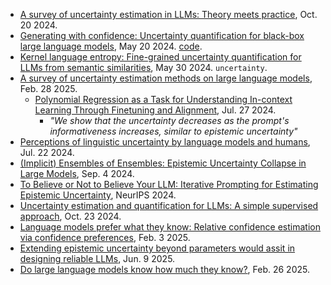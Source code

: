 
- [A survey of uncertainty estimation in LLMs: Theory meets practice](https://arxiv.org/pdf/2410.15326), Oct. 20 2024.
- [Generating with confidence: Uncertainty quantification for black-box large language models](https://arxiv.org/pdf/2305.19187), May 20 2024. [code](https://github.com/zlin7/UQ-NLG).
- [Kernel language entropy: Fine-grained uncertainty quantification for LLMs from semantic similarities](https://arxiv.org/pdf/2405.20003), May 30 2024. `uncertainty`.
- [A survey of uncertainty estimation methods on large language models](https://arxiv.org/pdf/2503.00172), Feb. 28 2025.
  - [Polynomial Regression as a Task for Understanding In-context Learning Through Finetuning and Alignment](https://arxiv.org/pdf/2407.19346), Jul. 27 2024.
    - _"We show that the uncertainty decreases as the prompt's informativeness increases, similar to epistemic uncertainty"_
- [Perceptions of linguistic uncertainty by language models and humans](https://arxiv.org/pdf/2407.15814), Jul. 22 2024.
- [(Implicit) Ensembles of Ensembles: Epistemic Uncertainty Collapse in Large Models](https://arxiv.org/pdf/2409.02628), Sep. 4 2024.
- [To Believe or Not to Believe Your LLM: Iterative Prompting for Estimating Epistemic Uncertainty](https://openreview.net/pdf?id=k6iyUfwdI9), NeurIPS 2024.
- [Uncertainty estimation and quantification for LLMs: A simple supervised approach](https://arxiv.org/pdf/2404.15993), Oct. 23 2024.
- [Language models prefer what they know: Relative confidence estimation via confidence preferences](https://arxiv.org/pdf/2502.01126), Feb. 3 2025.
- [Extending epistemic uncertainty beyond parameters would assit in designing reliable LLMs](https://arxiv.org/pdf/2506.07448?), Jun. 9 2025.
- [Do large language models know how much they know?](https://arxiv.org/pdf/2502.19573), Feb. 26 2025.


